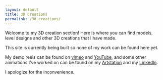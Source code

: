 ```yaml
---
layout: default
title: 3D Creations
permalink: /3d_creations/
---
```


Welcome to my 3D creation section!  Here is where you can find models, level designs and other 3D creations that I have made.

This site is currently being built so none of my work can be found here yet.  

My demo reels can be found on [vimeo](https://vimeo.com/firecirclegamesanimation) and [YouTube](https://youtube.com/@firecirclegamesandanimation), and some other animations I've worked on can be found on my [Artstation](https://dmryan.artstation.com/) and my [LinkedIn](https://www.linkedin.com/in/dryan-animations/).

I apologize for the inconvenience.

